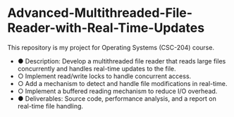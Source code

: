 # Advanced-Multithreaded-File-Reader-with-Real-Time-Updates
This repository is my project for Operating Systems (CSC-204) course. 
- ● Description: Develop a multithreaded file reader that reads large files concurrently and handles
real-time updates to the file.
- ○ Implement read/write locks to handle concurrent access.
- ○ Add a mechanism to detect and handle file modifications in real-time.
- ○ Implement a buffered reading mechanism to reduce I/O overhead.
- ● Deliverables: Source code, performance analysis, and a report on real-time file handling.
